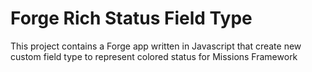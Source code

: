 # Forge Rich Status Field Type

This project contains a Forge app written in Javascript that create new custom field type to represent colored status for Missions Framework

